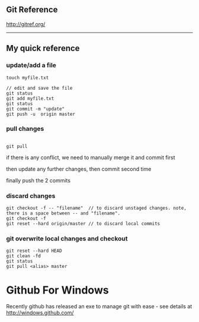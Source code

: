 ## Git Reference

http://gitref.org/

***

## My quick reference

### update/add a file

```
touch myfile.txt

// edit and save the file
git status
git add myfile.txt
git status
git commit -m "update"
git push -u  origin master

```

### pull changes

```

git pull

```

if there is any conflict, we need to manually merge it and commit first

then update any further changes, then commit second time 

finally push the 2 commits


### discard changes
```
git checkout -f -- "filename"  // to discard unstaged changes. note, there is a space between -- and "filename".
git checkout -f
git reset --hard origin/master // to discard local commits
```

### git overwrite local changes and checkout

```
git reset --hard HEAD
git clean -fd
git status
git pull <alias> master

```

# Github For Windows

Recently github has released an exe to manage git with ease - see details at http://windows.github.com/